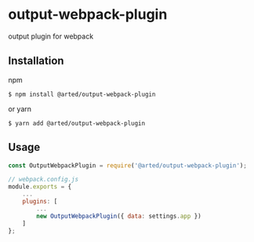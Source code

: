 # output-webpack-plugin
output plugin for webpack

## Installation
npm
``` shell
$ npm install @arted/output-webpack-plugin
```

or yarn
``` shell
$ yarn add @arted/output-webpack-plugin
```

## Usage
``` javascript
const OutputWebpackPlugin = require('@arted/output-webpack-plugin');

// webpack.config.js
module.exports = {
	...
    plugins: [
        ...
        new OutputWebpackPlugin({ data: settings.app })
    ]
};
```
